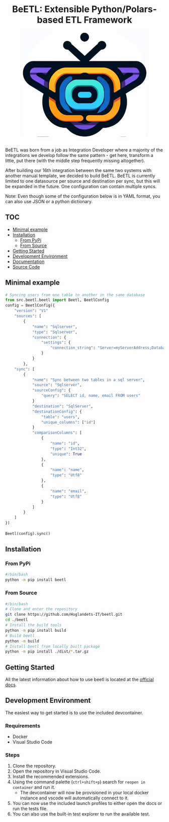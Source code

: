 <h1 style="width: 100%; text-align: center; margin-bottom: 20px; border-bottom: 0px;">BeETL: Extensible Python/Polars-based ETL Framework</h1>
<p style="text-align: center; margin-bottom: 30px;"><img src="./docs/images/beetl.jpg" style="max-width: 400px;" alt=" "><br/></p>
BeETL was born from a job as Integration Developer where a majority of the integrations we develop follow the same pattern - get here, transform a little, put there (with the middle step frequently missing altogether). 

After building our 16th integration between the same two systems with another manual template, we decided to build BeETL. BeETL is currently limited to one datasource per source and destination per sync, but this will be expanded in the future. One configuration can contain multiple syncs.

Note: Even though some of the configuration below is in YAML format, you can also use JSON or a python dictionary.

## TOC
- [Minimal example](#minimal-example)
- [Installation](#installation)
  - [From PyPi](#from-pypi)
  - [From Source](#from-source)
- [Getting Started](#getting-started)
- [Development Environment](#development-environment)
- [Documentation](https://beetl.docs.hoglan.dev/)
- [Source Code](https://github.com/hoglandets-it/beetl)

## Minimal example

```python
# Syncing users from one table to another in the same database
from src.beetl.beetl import Beetl, BeetlConfig
config = BeetlConfig({
    "version": "V1"
    "sources": [
        {
            "name": "Sqlserver",
            "type": "Sqlserver",
            "connection": {
                "settings": {
                    "connection_string": "Server=myServerAddress;Database=myDataBase;User Id=myUsername;Password=myPassword;"
                }
            }
        },
    "sync": [
        {
            "name": "Sync between two tables in a sql server",
            "source": "Sqlserver",
            "sourceConfig": {
                "query": "SELECT id, name, email FROM users"
            }
            "destination": "SqlServer",
            "destinationConfig": {
                "table": "users",
                "unique_columns": ["id"]
            }
            "comparisonColumns": [
                {
                    "name": "id",
                    "type": "Int32",
                    "unique": True
                },
                {
                    "name": "name",
                    "type": "Utf8"
                },
                {
                    "name": "email",
                    "type": "Utf8"
                }
            ]
        }
    ]
})

Beetl(config).sync()

```

## Installation
### From PyPi
```bash
#/bin/bash
python -m pip install beetl
```

### From Source
```bash
#/bin/bash
# Clone and enter the repository
git clone https://github.com/Hoglandets-IT/beetl.git
cd ./beetl
# Install the build tools
python -m pip install build
# Build beetl
python -m build
# Install beetl from locally built package
python -m pip install ./dist/*.tar.gz
```

## Getting Started

All the latest information about how to use beetl is located at the [official docs](https://beetl.docs.hoglan.dev/getting-started.html).


## Development Environment

The easiest way to get started is to use the included devcontainer. 

### Requirements
- Docker
- Visual Studio Code

### Steps

1. Clone the repository.
1. Open the repository in Visual Studio Code.
1. Install the recommended extensions.
1. Using the command palette (`ctrl+shift+p`) search for `reopen in container` and run it.
   - The devcontainer will now be provisioned in your local docker instance and vscode will automatically connect to it.
1. You can now use the included launch profiles to either open the docs or run the tests file.
1. You can also use the built-in test explorer to run the available test.